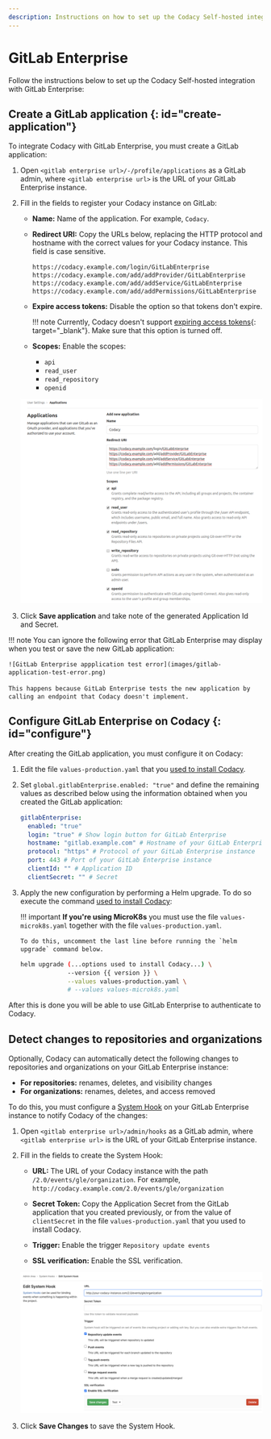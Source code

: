 ```yaml
---
description: Instructions on how to set up the Codacy Self-hosted integration with GitLab Enterprise.
---
```


# GitLab Enterprise

Follow the instructions below to set up the Codacy Self-hosted integration with GitLab Enterprise:

## Create a GitLab application {: id="create-application"}

To integrate Codacy with GitLab Enterprise, you must create a GitLab application:

1.  Open `<gitlab enterprise url>/-/profile/applications` as a GitLab admin, where `<gitlab enterprise url>` is the URL of your GitLab Enterprise instance.

2.  Fill in the fields to register your Codacy instance on GitLab:

    -   **Name:** Name of the application. For example, `Codacy`.

    -   **Redirect URI:** Copy the URLs below, replacing the HTTP protocol and hostname with the correct values for your Codacy instance. This field is case sensitive.

        ```text
        https://codacy.example.com/login/GitLabEnterprise
        https://codacy.example.com/add/addProvider/GitLabEnterprise
        https://codacy.example.com/add/addService/GitLabEnterprise
        https://codacy.example.com/add/addPermissions/GitLabEnterprise
        ```

    -   **Expire access tokens:** Disable the option so that tokens don't expire.

        !!! note
            Currently, Codacy doesn't support [expiring access tokens](https://gitlab.com/help/integration/oauth_provider.md#expiring-access-tokens){: target="_blank"}. Make sure that this option is turned off.

    -   **Scopes:** Enable the scopes:
    
        -   `api`
        -   `read_user`
        -   `read_repository`
        -   `openid`

    ![GitLab Enterprise application](images/gitlab-enterprise-application.png)

3.  Click **Save application** and take note of the generated Application Id and Secret.

!!! note
    You can ignore the following error that GitLab Enterprise may display when you test or save the new GitLab application:

    ![GitLab Enterprise appplication test error](images/gitlab-application-test-error.png)

    This happens because GitLab Enterprise tests the new application by calling an endpoint that Codacy doesn't implement.

## Configure GitLab Enterprise on Codacy {: id="configure"}

After creating the GitLab application, you must configure it on Codacy:

1.  Edit the file `values-production.yaml` that you [used to install Codacy](../../index.md#helm-upgrade).

2.  Set `global.gitlabEnterprise.enabled: "true"` and define the remaining values as described below using the information obtained when you created the GitLab application:

    ```yaml
    gitlabEnterprise:
      enabled: "true"
      login: "true" # Show login button for GitLab Enterprise
      hostname: "gitlab.example.com" # Hostname of your GitLab Enterprise instance
      protocol: "https" # Protocol of your GitLab Enterprise instance
      port: 443 # Port of your GitLab Enterprise instance
      clientId: "" # Application ID
      clientSecret: "" # Secret
    ```

3.  Apply the new configuration by performing a Helm upgrade. To do so execute the command [used to install Codacy](../../index.md#helm-upgrade):

    !!! important
        **If you're using MicroK8s** you must use the file `values-microk8s.yaml` together with the file `values-production.yaml`.
        
        To do this, uncomment the last line before running the `helm upgrade` command below.

    ```bash
    helm upgrade (...options used to install Codacy...) \
                 --version {{ version }} \
                 --values values-production.yaml \
                 # --values values-microk8s.yaml
    ```

After this is done you will be able to use GitLab Enterprise to authenticate to Codacy.

## Detect changes to repositories and organizations

Optionally, Codacy can automatically detect the following changes to repositories and organizations on your GitLab Enterprise instance:

-   **For repositories:** renames, deletes, and visibility changes
-   **For organizations:** renames, deletes, and access removed

To do this, you must configure a [System Hook](https://docs.gitlab.com/ee/system_hooks/system_hooks.html) on your GitLab Enterprise instance to notify Codacy of the changes:

1.  Open `<gitlab enterprise url>/admin/hooks` as a GitLab admin, where `<gitlab enterprise url>` is the URL of your GitLab Enterprise instance.

2.  Fill in the fields to create the System Hook:

    -   **URL:** The URL of your Codacy instance with the path `/2.0/events/gle/organization`. For example, `http://codacy.example.com/2.0/events/gle/organization`

    -   **Secret Token:** Copy the Application Secret from the GitLab application that you created previously, or from the value of `clientSecret` in the file `values-production.yaml` that you used to install Codacy.

    -   **Trigger:** Enable the trigger `Repository update events`
    
    -   **SSL verification:** Enable the SSL verification.

    ![GitLab Enterprise System Hook](images/gitlab-enterprise-system-hook.png)

3.  Click **Save Changes** to save the System Hook.
